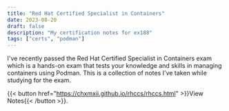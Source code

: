 ```yaml
---
title: "Red Hat Certified Specialist in Containers"
date: 2023-08-20
draft: false
description: "My certification notes for ex188"
tags: ["certs", "podman"]
---
```


I've recently passed the Red Hat Certified Specialist in Containers exam which is a hands-on exam that tests your knowledge and skills in managing containers using Podman. This is a collection of notes I've taken while studying for the exam.

{{< button href="https://chxmxii.github.io/rhccs/rhccs.html" >}}View Notes{{< /button >}}.